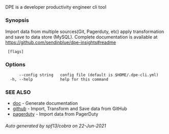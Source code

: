 ## 

DPE is a developer productivity engineer cli tool

### Synopsis

Import data from multiple sources(Git, Pagerduty, etc)
 apply transformation and save to data store (MySQL).
 Complete documentation is available at https://github.com/sendinblue/dpe-insights#readme

```
 [flags]
```

### Options

```
      --config string   config file (default is $HOME/.dpe-cli.yml)
  -h, --help            help for this command
```

### SEE ALSO

* [ doc](_doc.md)	 - Generate documentation
* [ github](_github.md)	 - Import, Transform and Save data from GitHub
* [ pagerduty](_pagerduty.md)	 - Import data from PagerDuty

###### Auto generated by spf13/cobra on 22-Jun-2021
